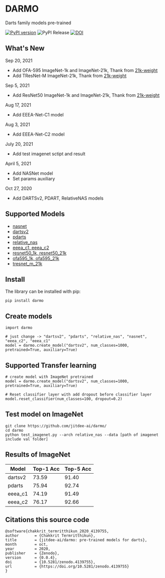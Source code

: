 

# DARMO 

Darts family models pre-trained

[![PyPI version](https://badge.fury.io/py/darmo.svg)](https://badge.fury.io/py/darmo)
![PyPI Release](https://github.com/jitdee-ai/darts-models/workflows/PyPI%20Release/badge.svg)
[![DOI](https://zenodo.org/badge/307382940.svg)](https://zenodo.org/badge/latestdoi/307382940)

## What's New

Sep 20, 2021
 - Add OFA-595 ImageNet-1k and ImageNet-21k, Thank from [21k-weight](https://github.com/Alibaba-MIIL/ImageNet21K) 
 - Add TResNet-M ImageNet-21k, Thank from [21k-weight](https://github.com/Alibaba-MIIL/ImageNet21K)

Sep 5, 2021
 - Add ResNet50 ImageNet-1k and ImageNet-21k, Thank from [21k-weight](https://github.com/Alibaba-MIIL/ImageNet21K)

Aug 17, 2021
 - Add EEEA-Net-C1 model

Aug 3, 2021
 - Add EEEA-Net-C2 model

July 20, 2021
 - Add test imagenet sctipt and result

April 5, 2021
 - Add NASNet model
 - Set params auxiliary

Oct 27, 2020
 - Add DARTSv2, PDART, RelativeNAS models
 
## Supported Models
    
 - [nasnet](https://arxiv.org/abs/1707.07012)
 - [dartsv2](https://github.com/quark0/darts)
 - [pdarts](https://github.com/chenxin061/pdarts)
 - [relative_nas](https://github.com/EMI-Group/RelativeNAS)
 - [eeea_c1, eeea_c2](https://github.com/chakkritte/EEEA-Net)
 - [resnet50_1k, resnet50_21k](https://arxiv.org/abs/1512.03385)
 - [ofa595_1k, ofa595_21k](https://github.com/mit-han-lab/once-for-all)
 - [tresnet_m_21k](https://github.com/Alibaba-MIIL/TResNet)
  
## Install

The library can be installed with pip:

    pip install darmo

## Create models

    import darmo
    
    # just change -> "dartsv2", "pdarts", "relative_nas", "nasnet", "eeea_c2", "eeea_c1"
    model = darmo.create_model("dartsv2", num_classes=1000, pretrained=True, auxiliary=True)

## Supported Transfer learning
    # create model with ImageNet pretrained
	model = darmo.create_model("dartsv2", num_classes=1000, pretrained=True, auxiliary=True)
	
    # Reset classifier layer with add dropout before classifier layer
	model.reset_classifier(num_classes=100, dropout=0.2)

## Test model on ImageNet
    git clone https://github.com/jitdee-ai/darmo/
    cd darmo
    python test_imagenet.py --arch relative_nas --data [path of imagenet include val folder]

## Results of ImageNet

| Model | Top-1 Acc | Top-5 Acc | 
|--|--|--|
| dartsv2 | 73.59 | 91.40 |
| pdarts | 75.94 | 92.74 |
| eeea_c1 | 74.19 | 91.49 |
| eeea_c2 | 76.17| 92.66 |

## Citations this source code

    @software{chakkrit_termritthikun_2020_4139755,
    author       = {Chakkrit Termritthikun},
    title        = {jitdee-ai/darmo: pre-trained models for darts},
    month        = oct,
    year         = 2020,
    publisher    = {Zenodo},
    version      = {0.0.4},
    doi          = {10.5281/zenodo.4139755},
    url          = {https://doi.org/10.5281/zenodo.4139755}
    }
